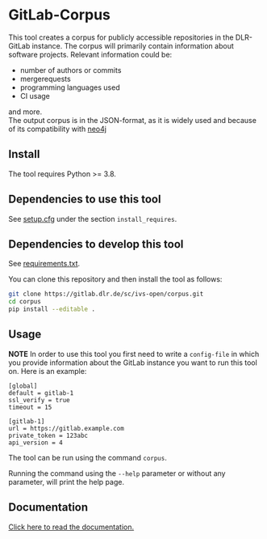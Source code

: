 <!--
SPDX-FileCopyrightText: 2021 German Aerospace Center (DLR)
SPDX-License-Identifier: MIT
-->


# GitLab-Corpus
This tool creates a corpus for publicly accessible repositories in the DLR-GitLab instance. 
The corpus will primarily contain information about software projects. 
Relevant information could be:  
* number of authors or commits
* mergerequests
* programming languages used
* CI usage  

and more.  
The output corpus is in the JSON-format, as it is widely used and because of its 
compatibility with [neo4j](https://neo4j.com/)

## Install
The tool requires Python >= 3.8.

## Dependencies to use this tool
See [setup.cfg](https://gitlab.dlr.de/sc/ivs-open/corpus/-/blob/master/setup.cfg) under the section `install_requires`.

## Dependencies to develop this tool
See [requirements.txt](https://gitlab.dlr.de/sc/ivs-open/corpus/-/blob/master/requirements.txt).

You can clone this repository and then install the tool as follows:  
```bash
git clone https://gitlab.dlr.de/sc/ivs-open/corpus.git
cd corpus
pip install --editable .
```  

## Usage
**NOTE** In order to use this tool you first need to write a `config-file` in which you provide information about the 
GitLab instance you want to run this tool on. Here is an example:

```
[global]
default = gitlab-1
ssl_verify = true
timeout = 15

[gitlab-1]
url = https://gitlab.example.com
private_token = 123abc
api_version = 4
```
 
The tool can be run using the command `corpus`.

Running the command using the `--help` parameter or without any parameter, will print the help page.


## Documentation
[Click here to read the documentation.](
https://sc.pages.gitlab.dlr.de/ivs-open/corpus/)
